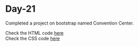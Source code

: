 # Day-21
Completed a project on bootstrap named Convention Center.

Check the HTML code [here](./index.html)  
Check the CSS code [here](./assets/style.css)